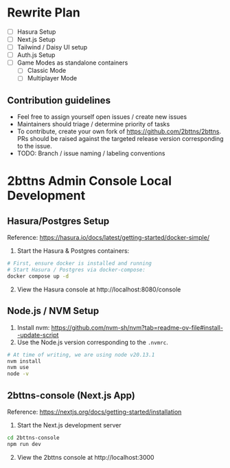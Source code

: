 # Rewrite Plan

- [ ] Hasura Setup
- [ ] Next.js Setup
- [ ] Tailwind / Daisy UI setup
- [ ] Auth.js Setup
- [ ] Game Modes as standalone containers
  - [ ] Classic Mode
  - [ ] Multiplayer Mode

## Contribution guidelines

- Feel free to assign yourself open issues / create new issues
- Maintainers should triage / determine priority of tasks
- To contribute, create your own fork of https://github.com/2bttns/2bttns. PRs should be raised against the targeted release version corresponding to the issue.
- TODO: Branch / issue naming / labeling conventions

# 2bttns Admin Console Local Development

## Hasura/Postgres Setup

Reference: https://hasura.io/docs/latest/getting-started/docker-simple/

1. Start the Hasura & Postgres containers:

```sh
# First, ensure docker is installed and running
# Start Hasura / Postgres via docker-compose:
docker compose up -d
```

2. View the Hasura console at http://localhost:8080/console

## Node.js / NVM Setup

1. Install nvm: https://github.com/nvm-sh/nvm?tab=readme-ov-file#install--update-script
2. Use the Node.js version corresponding to the `.nvmrc`.

```sh
# At time of writing, we are using node v20.13.1
nvm install
nvm use
node -v
```

## 2bttns-console (Next.js App)

Reference: https://nextjs.org/docs/getting-started/installation

1. Start the Next.js development server

```sh
cd 2bttns-console
npm run dev
```

2. View the 2bttns console at http://localhost:3000

